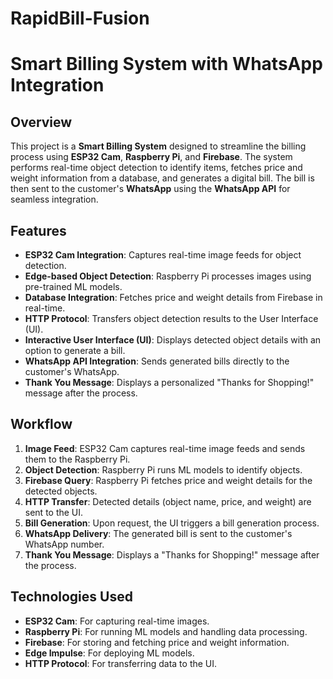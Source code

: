 # RapidBill-Fusion
# Smart Billing System with WhatsApp Integration

## Overview
This project is a **Smart Billing System** designed to streamline the billing process using **ESP32 Cam**, **Raspberry Pi**, and **Firebase**. The system performs real-time object detection to identify items, fetches price and weight information from a database, and generates a digital bill. The bill is then sent to the customer's **WhatsApp** using the **WhatsApp API** for seamless integration.

## Features
- **ESP32 Cam Integration**: Captures real-time image feeds for object detection.
- **Edge-based Object Detection**: Raspberry Pi processes images using pre-trained ML models.
- **Database Integration**: Fetches price and weight details from Firebase in real-time.
- **HTTP Protocol**: Transfers object detection results to the User Interface (UI).
- **Interactive User Interface (UI)**: Displays detected object details with an option to generate a bill.
- **WhatsApp API Integration**: Sends generated bills directly to the customer's WhatsApp.
- **Thank You Message**: Displays a personalized "Thanks for Shopping!" message after the process.

## Workflow
1. **Image Feed**: ESP32 Cam captures real-time image feeds and sends them to the Raspberry Pi.
2. **Object Detection**: Raspberry Pi runs ML models to identify objects.
3. **Firebase Query**: Raspberry Pi fetches price and weight details for the detected objects.
4. **HTTP Transfer**: Detected details (object name, price, and weight) are sent to the UI.
5. **Bill Generation**: Upon request, the UI triggers a bill generation process.
6. **WhatsApp Delivery**: The generated bill is sent to the customer's WhatsApp number.
7. **Thank You Message**: Displays a "Thanks for Shopping!" message after the process.

## Technologies Used
- **ESP32 Cam**: For capturing real-time images.
- **Raspberry Pi**: For running ML models and handling data processing.
- **Firebase**: For storing and fetching price and weight information.
- **Edge Impulse**: For deploying ML models.
- **HTTP Protocol**: For transferring data to the UI.




